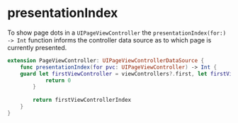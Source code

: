 # presentationIndex

To show page dots in a `UIPageViewController` the `presentationIndex(for:) -> Int` function informs the controller data source as to which page is currently presented.

```swift
extension PageViewController: UIPageViewControllerDataSource {
	func presentationIndex(for pvc: UIPageViewController) -> Int {
  	guard let firstViewController = viewControllers?.first, let firstViewControllerIndex = orderedViewControllers.firstIndex(of: firstViewController) else {
            return 0
        }
        
        return firstViewControllerIndex
    }
}
```


